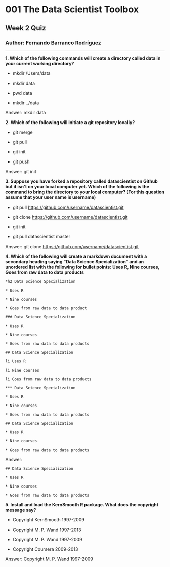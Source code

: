 ﻿# 001 The Data Scientist Toolbox

## Week 2 Quiz

### Author: Fernando Barranco Rodríguez

---

**1. Which of the following commands will create a directory called data in your current working directory?**

* mkdir /Users/data

* mkdir data

* pwd data

* mkdir ../data

Answer: mkdir data

**2. Which of the following will initiate a git repository locally?**

* git merge

* git pull

* git init

* git push

Answer: git init

**3. Suppose you have forked a repository called datascientist on Github but it isn't on your local computer yet. Which of the following is the command to bring the directory to your local computer? (For this question assume that your user name is username)**

* git pull https://github.com/username/datascientist.git

* git clone https://github.com/username/datascientist.git

* git init

* git pull datascientist master

Answer: git clone https://github.com/username/datascientist.git

**4. Which of the following will create a markdown document with a secondary heading saying "Data Science Specialization" and an unordered list with the following for bullet points: Uses R, Nine courses, Goes from raw data to data products**

```
*h2 Data Science Specialization

* Uses R

* Nine courses

* Goes from raw data to data product
```
```
### Data Science Specialization

* Uses R

* Nine courses

* Goes from raw data to data products
```
```
## Data Science Specialization

li Uses R

li Nine courses

li Goes from raw data to data products
```
```
*** Data Science Specialization

* Uses R

* Nine courses

* Goes from raw data to data products
```
```
## Data Science Specialization

* Uses R

* Nine courses

* Goes from raw data to data products
```

Answer: 

```
## Data Science Specialization

* Uses R

* Nine courses

* Goes from raw data to data products
```

**5. Install and load the KernSmooth R package. What does the copyright message say?**

* Copyright KernSmooth 1997-2009

* Copyright M. P. Wand 1997-2013

* Copyright M. P. Wand 1997-2009

* Copyright Coursera 2009-2013

Answer: Copyright M. P. Wand 1997-2009

